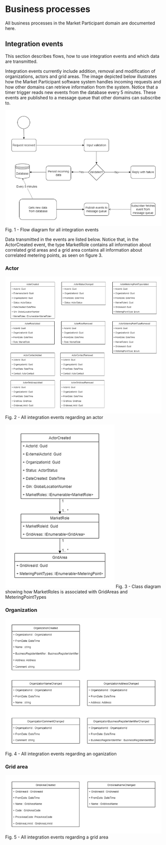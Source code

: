 # Business processes

All business processes in the Market Participant domain are documented here.

## Integration events

This section describes flows, how to use integration events and which data are transmitted.

Integration events currently include addition, removal and modification of organizations, actors and grid areas. The image depicted below illustrates how the Market Participant software system handles incoming requests and how other domains can retrieve information from the system. Notice that a timer trigger reads new events from the database every 5 minutes. These events are published to a message queue that other domains can subscribe to.

![Flow diagram for all integration events](../images/Actor_register-Integration%20Events%20Flow%20diagram.drawio.png)
Fig. 1 - Flow diagram for all integration events

Data transmitted in the events are listed below. Notice that, in the ActorCreated event, the type MarketRole contains all information about correlated grid areas and a grid area contains all information about correlated metering points, as seen on figure 3.

### Actor

![Integration events regarding actors](../images/Actor_register-ActorIntegrationEvents.drawio.png)
Fig. 2 - All integration events regarding an actor

![MarketRoles class diagram hierarchy](../images/Actor_register-CD-MarketRole.drawio.png)
Fig. 3 - Class diagram showing how MarketRoles is associated with GridAreas and MeteringPointTypes

### Organization

![Integration events regarding organization](../images/Actor_register-OrganizationIntegrationEvents.drawio.png)
Fig. 4 - All integration events regarding an oganization

### Grid area

![Integration events regaring grid area](../images/Actor_register-GridAreaIntegrationEvents.drawio.png)
Fig. 5 - All integration events regarding a grid area
